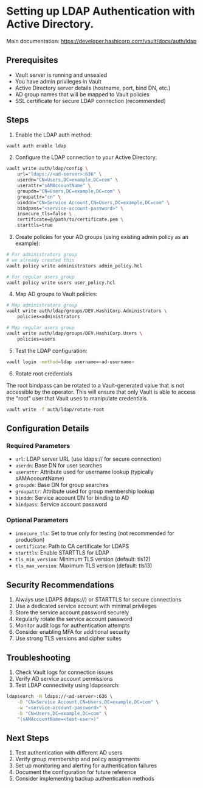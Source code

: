 # Setting up LDAP Authentication with Active Directory.

Main documentation:
https://developer.hashicorp.com/vault/docs/auth/ldap

## Prerequisites
- Vault server is running and unsealed
- You have admin privileges in Vault
- Active Directory server details (hostname, port, bind DN, etc.)
- AD group names that will be mapped to Vault policies
- SSL certificate for secure LDAP connection (recommended)

## Steps

1. Enable the LDAP auth method:
```bash
vault auth enable ldap
```

2. Configure the LDAP connection to your Active Directory:
```bash
vault write auth/ldap/config \
    url="ldaps://<ad-server>:636" \
    userdn="CN=Users,DC=example,DC=com" \
    userattr="sAMAccountName" \
    groupdn="CN=Users,DC=example,DC=com" \
    groupattr="cn" \
    binddn="CN=Service Account,CN=Users,DC=example,DC=com" \
    bindpass="<service-account-password>" \
    insecure_tls=false \
    certificate=@/path/to/certificate.pem \
    starttls=true
```

3. Create policies for your AD groups (using existing admin policy as an example):
```bash
# For administrators group
# we already created this
vault policy write administrators admin_policy.hcl

# For regular users group
vault policy write users user_policy.hcl
```

4. Map AD groups to Vault policies:
```bash
# Map administrators group
vault write auth/ldap/groups/DEV.HashiCorp.Administrators \
    policies=administrators

# Map regular users group
vault write auth/ldap/groups/DEV.HashiCorp.Users \
    policies=users
```

5. Test the LDAP configuration:
```bash
vault login -method=ldap username=<ad-username>
```

6. Rotate root credentials 

The root bindpass can be rotated to a Vault-generated value that is not accessible by the operator. This will ensure that only Vault is able to access the "root" user that Vault uses to manipulate credentials.

```bash
vault write -f auth/ldap/rotate-root
```

## Configuration Details

### Required Parameters
- `url`: LDAP server URL (use ldaps:// for secure connection)
- `userdn`: Base DN for user searches
- `userattr`: Attribute used for username lookup (typically sAMAccountName)
- `groupdn`: Base DN for group searches
- `groupattr`: Attribute used for group membership lookup
- `binddn`: Service account DN for binding to AD
- `bindpass`: Service account password

### Optional Parameters
- `insecure_tls`: Set to true only for testing (not recommended for production)
- `certificate`: Path to CA certificate for LDAPS
- `starttls`: Enable STARTTLS for LDAP
- `tls_min_version`: Minimum TLS version (default: tls12)
- `tls_max_version`: Maximum TLS version (default: tls13)

## Security Recommendations
1. Always use LDAPS (ldaps://) or STARTTLS for secure connections
2. Use a dedicated service account with minimal privileges
3. Store the service account password securely
4. Regularly rotate the service account password
5. Monitor audit logs for authentication attempts
6. Consider enabling MFA for additional security
7. Use strong TLS versions and cipher suites

## Troubleshooting
1. Check Vault logs for connection issues
2. Verify AD service account permissions
3. Test LDAP connectivity using ldapsearch:
```bash
ldapsearch -H ldaps://<ad-server>:636 \
    -D "CN=Service Account,CN=Users,DC=example,DC=com" \
    -w "<service-account-password>" \
    -b "CN=Users,DC=example,DC=com" \
    "(sAMAccountName=<test-user>)"
```

## Next Steps
1. Test authentication with different AD users
2. Verify group membership and policy assignments
3. Set up monitoring and alerting for authentication failures
4. Document the configuration for future reference
5. Consider implementing backup authentication methods 